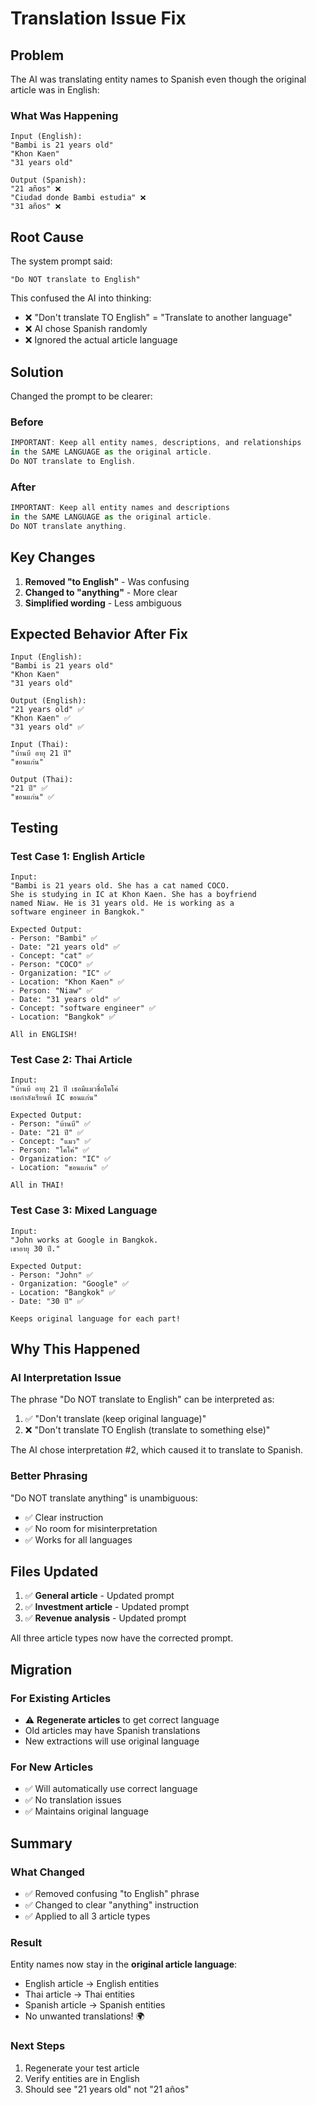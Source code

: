 # Translation Issue Fix

## Problem

The AI was translating entity names to Spanish even though the original article was in English:

### What Was Happening
```
Input (English):
"Bambi is 21 years old"
"Khon Kaen"
"31 years old"

Output (Spanish):
"21 años" ❌
"Ciudad donde Bambi estudia" ❌
"31 años" ❌
```

## Root Cause

The system prompt said:
```
"Do NOT translate to English"
```

This confused the AI into thinking:
- ❌ "Don't translate TO English" = "Translate to another language"
- ❌ AI chose Spanish randomly
- ❌ Ignored the actual article language

## Solution

Changed the prompt to be clearer:

### Before
```typescript
IMPORTANT: Keep all entity names, descriptions, and relationships 
in the SAME LANGUAGE as the original article. 
Do NOT translate to English.
```

### After
```typescript
IMPORTANT: Keep all entity names and descriptions 
in the SAME LANGUAGE as the original article. 
Do NOT translate anything.
```

## Key Changes

1. **Removed "to English"** - Was confusing
2. **Changed to "anything"** - More clear
3. **Simplified wording** - Less ambiguous

## Expected Behavior After Fix

```
Input (English):
"Bambi is 21 years old"
"Khon Kaen"
"31 years old"

Output (English):
"21 years old" ✅
"Khon Kaen" ✅
"31 years old" ✅
```

```
Input (Thai):
"บ้านบี อายุ 21 ปี"
"ขอนแก่น"

Output (Thai):
"21 ปี" ✅
"ขอนแก่น" ✅
```

## Testing

### Test Case 1: English Article
```
Input:
"Bambi is 21 years old. She has a cat named COCO. 
She is studying in IC at Khon Kaen. She has a boyfriend 
named Niaw. He is 31 years old. He is working as a 
software engineer in Bangkok."

Expected Output:
- Person: "Bambi" ✅
- Date: "21 years old" ✅
- Concept: "cat" ✅
- Person: "COCO" ✅
- Organization: "IC" ✅
- Location: "Khon Kaen" ✅
- Person: "Niaw" ✅
- Date: "31 years old" ✅
- Concept: "software engineer" ✅
- Location: "Bangkok" ✅

All in ENGLISH!
```

### Test Case 2: Thai Article
```
Input:
"บ้านบี อายุ 21 ปี เธอมีแมวชื่อโคโค่ 
เธอกำลังเรียนที่ IC ขอนแก่น"

Expected Output:
- Person: "บ้านบี" ✅
- Date: "21 ปี" ✅
- Concept: "แมว" ✅
- Person: "โคโค่" ✅
- Organization: "IC" ✅
- Location: "ขอนแก่น" ✅

All in THAI!
```

### Test Case 3: Mixed Language
```
Input:
"John works at Google in Bangkok. 
เขาอายุ 30 ปี."

Expected Output:
- Person: "John" ✅
- Organization: "Google" ✅
- Location: "Bangkok" ✅
- Date: "30 ปี" ✅

Keeps original language for each part!
```

## Why This Happened

### AI Interpretation Issue
The phrase "Do NOT translate to English" can be interpreted as:
1. ✅ "Don't translate (keep original language)"
2. ❌ "Don't translate TO English (translate to something else)"

The AI chose interpretation #2, which caused it to translate to Spanish.

### Better Phrasing
"Do NOT translate anything" is unambiguous:
- ✅ Clear instruction
- ✅ No room for misinterpretation
- ✅ Works for all languages

## Files Updated

1. ✅ **General article** - Updated prompt
2. ✅ **Investment article** - Updated prompt
3. ✅ **Revenue analysis** - Updated prompt

All three article types now have the corrected prompt.

## Migration

### For Existing Articles
- ⚠️ **Regenerate articles** to get correct language
- Old articles may have Spanish translations
- New extractions will use original language

### For New Articles
- ✅ Will automatically use correct language
- ✅ No translation issues
- ✅ Maintains original language

## Summary

### What Changed
- ✅ Removed confusing "to English" phrase
- ✅ Changed to clear "anything" instruction
- ✅ Applied to all 3 article types

### Result
Entity names now stay in the **original article language**:
- English article → English entities
- Thai article → Thai entities
- Spanish article → Spanish entities
- No unwanted translations! 🌍

### Next Steps
1. Regenerate your test article
2. Verify entities are in English
3. Should see "21 years old" not "21 años"
